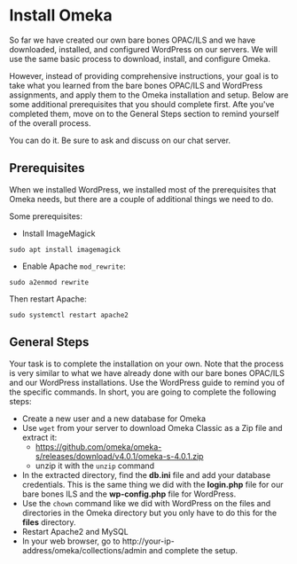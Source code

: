 # Install Omeka

So far we have created our own bare bones OPAC/ILS
and we have downloaded, installed, and configured
WordPress on our servers.
We will use the same basic process to download,
install, and configure Omeka.

However, instead of providing comprehensive instructions,
your goal is to take what you learned from the
bare bones OPAC/ILS and WordPress assignments,
and apply them to the Omeka installation and setup.
Below are some additional prerequisites that you
should complete first.
Afte you've completed them,
move on to the General Steps section to
remind yourself of the overall process.

You can do it.
Be sure to ask and discuss on our chat server.

## Prerequisites

When we installed WordPress,
we installed most of the prerequisites
that Omeka needs, but
there are a couple of additional things we need to do.

Some prerequisites:

- Install ImageMagick

```
sudo apt install imagemagick
```

- Enable Apache `mod_rewrite`:

```
sudo a2enmod rewrite
```

Then restart Apache:

```
sudo systemctl restart apache2
```

## General Steps

Your task is to complete the installation on your own.
Note that the process is very similar to what we have
already done with our bare bones OPAC/ILS and
our WordPress installations.
Use the WordPress guide to remind
you of the specific commands.
In short, you are going to complete the following steps:

- Create a new user and a new database for Omeka
- Use `wget` from your server to download Omeka Classic as a
  Zip file and extract it:
    - https://github.com/omeka/omeka-s/releases/download/v4.0.1/omeka-s-4.0.1.zip
    - unzip it with the `unzip` command
- In the extracted directory, find the **db.ini** file and
  add your database credentials. This is the same thing we
  did with the **login.php** file for our bare bones ILS and
  the **wp-config.php** file for WordPress.
- Use the `chown` command like we did with WordPress on the
  files and directories in the Omeka directory but you only
  have to do this for the **files** directory.
- Restart Apache2 and MySQL
- In your web browser, go to
  http://your-ip-address/omeka/collections/admin and
  complete the setup.
